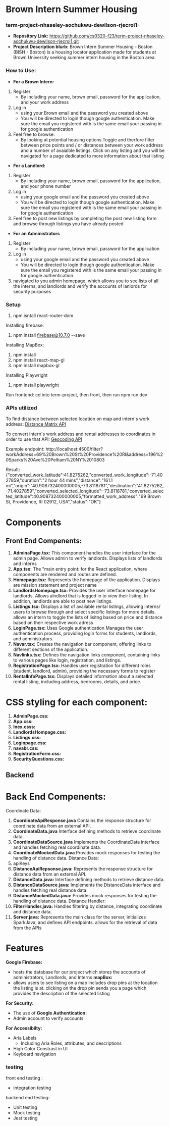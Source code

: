# Brown Intern Summer Housing

### term-project-nhaseley-aochukwu-dewilson-rjecroi1-

- **Repository Link:** https://github.com/cs0320-f23/term-project-nhaseley-aochukwu-dewilson-rjecroi1.git
- **Project Description blurb:** Brown Intern Summer Housing - Boston (BISH - Boston) is a housing locator application made for students at Brown University seeking summer intern housing in the Boston area.

### How to Use:

- **For a Brown Intern:**
1. Register
   - By including your name, brown email, password for the application, and your work address
2. Log in
   - using your Brown email and the password you created above
   - You will be directed to login though google authentication. Make sure the email you
     registered with is the same email your passing in for google authentication
3. Feel free to browse:
   - By looking at potential housing options.Toggle and therfore filter between price points and / or distances between your work address and a number of avaialble listings. Click on any listing and you will be navigated for a page dedicated to more information about that listing

- **For a Landlord:**
1. Register
   - By including your name, brown email, password for the application, and your phone number
2. Log in
   - using your google email and the password you created above
   - You will be directed to login though google authentication. Make sure the email you
     registered with is the same email your passing in for google authentication
3. Feel free to post new listings by completing the post new listing form and browse through listings you
   have already posted

- **For an Administrators**
1. Register
   - By including your name, brown email, password for the application 
2. Log in
   - using your google email and the password you created above
   - You will be directed to login though google authentication. Make sure the email you
     registered with is the same email your passing in for google authentication
3. navigated to you admin homepage, which allows you to see lists of all the interns, 
and landlords and verify the accounts of lanlords for security purposes 

### Setup

1. npm isntall react-router-dom

Installing firebase:

1. npm install firebase@10.7.0 --save

Installing MapBox:

1. npm install
2. npm install react-map-gl
3. npm install mapbox-gl

Installing Playwright

1. npm install playwright

Run frontend:
cd into term-project, then front, then run npm run dev

### APIs utilized

To find distance between selected location on map and intern's work address: [Distance Matrix API](https://distancematrix.ai/distance-matrix-api)

To convert intern's work address and rental addresses to coordinates in order to use that API: [Geocoding API](https://distancematrix.ai/geocoding-api)

Example endpoint:
http://localhost:4500/filter?workAddress=69%20Brown%20St%20Providence%20RI&address=196%20Sparks%20Ave%20Pelham%20NY%2010803

Result:
{"converted_work_latitude":41.8275262,"converted_work_longitude":-71.4027859,"duration":"2 hour 44 mins","distance":"161.1 mi","origin":"40.908732400000005,-73.8118781","destination":"41.8275262,-71.4027859","converted_selected_longitude":-73.8118781,"converted_selected_latitude":40.908732400000005,"formatted_work_address":"69 Brown St, Providence, RI 02912, USA","status":"OK"}

# Components
## Front End Compenents:

1. **AdminaPage.tsx:**
   This component handles the user interface for the admin page. Allows admin to verify landlords. Displays lists of landlords and interns
2. **App.tsx:**
   The "main entry point: for the React application, where components are rendered and routes are defined.
3. **Homepage.tsx:**
   Represents the homepage of the application. Displays are mission statement and project name
4. **LandlordsHomepage.tsx:**
   Provides the user interface homepage for landlords. Allows alndlord that is logged in to view
   their lisitng. In addition, landlords are able to post new listings.
5. **Listings.tsx:**
   Displays a list of available rental listings, allowing interns/ users to browse through and select specific listings for more details. allows an intern to toggle the lists of lisitng based on price and distance based on their respective work adress
6. **LoginPage.tsx:**
   Uses Google authentication Manages the user authentication process, providing login forms for students, landlords, and administrators.
7. **Navar.tsx:**
   Creates the navigation bar component, offering links to different sections of the application.
8. **Navlinks.tsx:**
   Defines the navigation links component, containing links to various pages like login, registration, and listings.
9. **RegistrationPage.tsx:**
   Handles user registration for different roles (student, landlord, admin), providing the necessary forms to register
10. **RentalInfoPage.tsx:**
    Displays detailed information about a selected rental listing, including address, bedrooms, details, and price.

# CSS styling for each component:

1. **AdminPage.css:**
2. **App.css:**
3. **Inex.csss:**
4. **LandlordsHompage.css:**
5. **Listings.css:**
6. **Loginpage.css:**
7. **navabr.css:**
8. **RegistrationForm.css:**
9. **SecurityQuestions.css:**

## Backend
# Back End Compenents:

Coordinate Data:
1. **CoordinateApiResponse.java**
   Contains the response structure for coordinate data from an external API.
2. **CoordinateData.java**
   Interface defining methods to retrieve coordinate data.
3. **CoordinateDataSource.java**
   Implements the CoordinateData interface and handles fetching real coordinate data.
4. **CoordinateMockedData.java**
   Provides mock responses for testing the handling of distance data.
   Distance Data:
5. apiKeys
6. **DistanceApiRepsonse.java:**
   Represents the response structure for distance data from an external API.
7. **DistanceData.java:**
   Interface defining methods to retrieve distance data.
8. **DistanceDataSource.java:**
   Implements the DistanceData interface and handles fetching real distance data.
9. **DistanceMockedData.java:**
   Provides mock responses for testing the handling of distance data.
   Distance Handler:
10. **FilterHandler.java:**
    Handles filtering by distance, integrating coordinate and distance data.
11. **Server.java:**
    Represents the main class for the server, initializes SparkJava, and defines API endpoints.
    allows for the retrieval of data from the APIs

# Features 
**Google Firebase:** 
- hosts the database for our project which stores the accounts of administrators, Landlords, and Interns
**mapBox:**
-  allows users to see listing on a map includes drop pins at the location the listing is at. clicking on the drop pin sends you a page which provides the description of the selected listing

**For Security:** 
- The use of **Google Authentication:**
- Admin account to verify accounts 

**For Accessibilty:** 
- Aria Labels 
    -  Including Aria Roles, attributes, and descriptions
- High Color Constrast in UI
- Keyboard navigation 
    

### testing
front end testing :
- Integration testing

backend end testing:
- Unit testing
- Mock testing
- Jest testing

